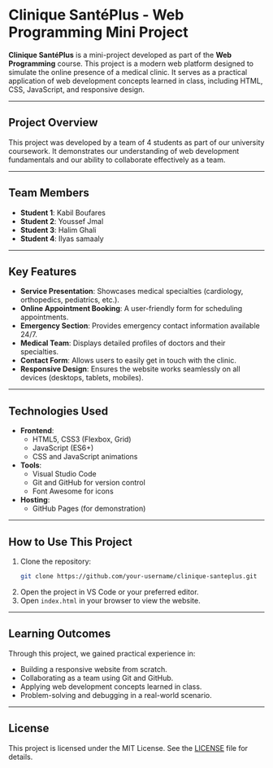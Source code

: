
# Clinique SantéPlus - Web Programming Mini Project

**Clinique SantéPlus** is a mini-project developed as part of the **Web Programming** course. This project is a modern web platform designed to simulate the online presence of a medical clinic. It serves as a practical application of web development concepts learned in class, including HTML, CSS, JavaScript, and responsive design.

---

## **Project Overview**
This project was developed by a team of 4 students as part of our university coursework. It demonstrates our understanding of web development fundamentals and our ability to collaborate effectively as a team.

---

## **Team Members**
- **Student 1**: Kabil Boufares 
- **Student 2**: Youssef Jmal 
- **Student 3**: Halim Ghali 
- **Student 4**: Ilyas samaaly 

---

## **Key Features**
- **Service Presentation**: Showcases medical specialties (cardiology, orthopedics, pediatrics, etc.).
- **Online Appointment Booking**: A user-friendly form for scheduling appointments.
- **Emergency Section**: Provides emergency contact information available 24/7.
- **Medical Team**: Displays detailed profiles of doctors and their specialties.
- **Contact Form**: Allows users to easily get in touch with the clinic.
- **Responsive Design**: Ensures the website works seamlessly on all devices (desktops, tablets, mobiles).

---

## **Technologies Used**
- **Frontend**:
  - HTML5, CSS3 (Flexbox, Grid)
  - JavaScript (ES6+)
  - CSS and JavaScript animations
- **Tools**:
  - Visual Studio Code
  - Git and GitHub for version control
  - Font Awesome for icons
- **Hosting**:
  - GitHub Pages (for demonstration)

---

## **How to Use This Project**
1. Clone the repository:
   ```bash
   git clone https://github.com/your-username/clinique-santeplus.git
   ```
2. Open the project in VS Code or your preferred editor.
3. Open `index.html` in your browser to view the website.

---


## **Learning Outcomes**
Through this project, we gained practical experience in:
- Building a responsive website from scratch.
- Collaborating as a team using Git and GitHub.
- Applying web development concepts learned in class.
- Problem-solving and debugging in a real-world scenario.

---

## **License**
This project is licensed under the MIT License. See the [LICENSE](LICENSE) file for details.


